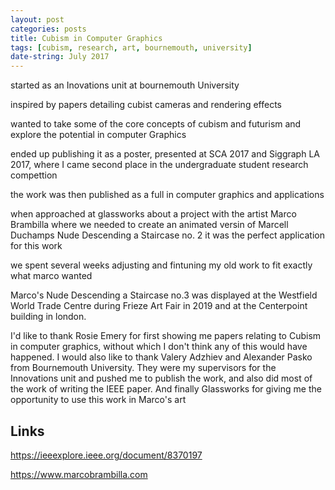 ```yaml
---
layout: post
categories: posts
title: Cubism in Computer Graphics
tags: [cubism, research, art, bournemouth, university]
date-string: July 2017
---
```


started as an Inovations unit at bournemouth University


inspired by papers detailing cubist cameras and rendering effects


wanted to take some of the core concepts of cubism and futurism and explore the potential in computer Graphics


ended up publishing it as a poster, presented at SCA 2017 and Siggraph LA 2017, where I came second place in the undergraduate student research compettion


the work was then published as a full in computer graphics and applications


when approached at glassworks about a project with the artist Marco Brambilla where we needed to create an animated versin of Marcell Duchamps Nude Descending a Staircase no. 2 it was the perfect application for this work


we spent several weeks adjusting and fintuning my old work to fit exactly what marco wanted


Marco's Nude Descending a Staircase no.3 was displayed at the Westfield World Trade Centre during Frieze Art Fair in 2019 and at the Centerpoint building in london.


I'd like to thank Rosie Emery for first showing me papers relating to Cubism in computer graphics, without which I don't think any of this would have happened. I would also like to thank Valery Adzhiev and Alexander Pasko from Bournemouth University. They were my supervisors for the Innovations unit and pushed me to publish the work, and also did most of the work of writing the IEEE paper. And finally Glassworks for giving me the opportunity to use this work in Marco's art


## Links

<https://ieeexplore.ieee.org/document/8370197>

<https://www.marcobrambilla.com>
